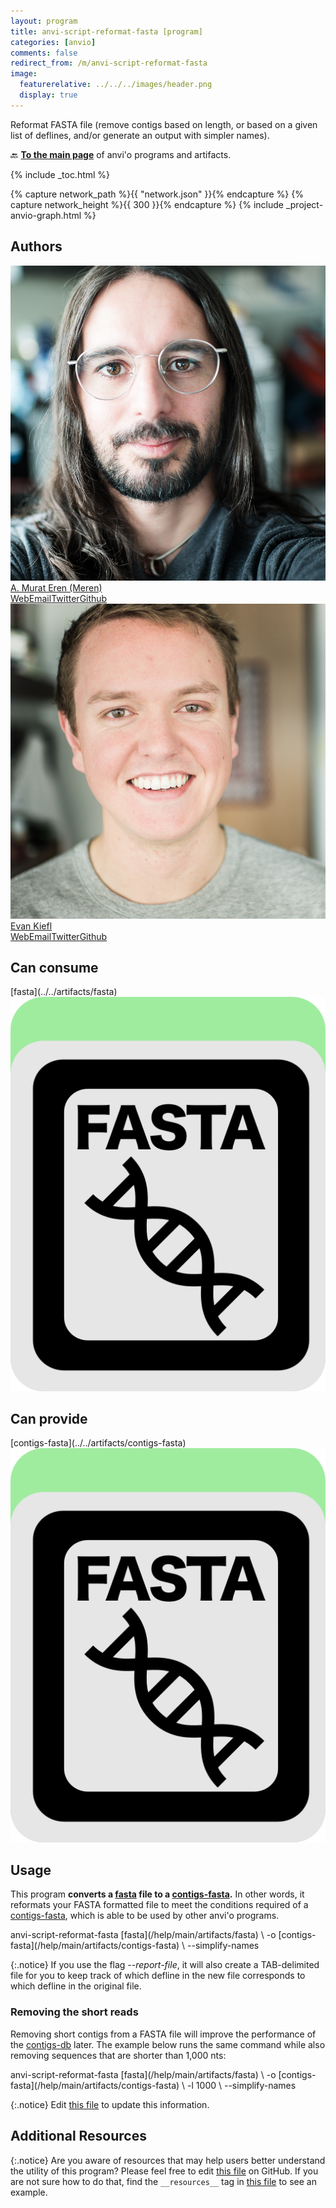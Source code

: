 ```yaml
---
layout: program
title: anvi-script-reformat-fasta [program]
categories: [anvio]
comments: false
redirect_from: /m/anvi-script-reformat-fasta
image:
  featurerelative: ../../../images/header.png
  display: true
---
```


Reformat FASTA file (remove contigs based on length, or based on a given list of deflines, and/or generate an output with simpler names).

🔙 **[To the main page](../../)** of anvi'o programs and artifacts.


{% include _toc.html %}
<div id="svg" class="subnetwork"></div>
{% capture network_path %}{{ "network.json" }}{% endcapture %}
{% capture network_height %}{{ 300 }}{% endcapture %}
{% include _project-anvio-graph.html %}


## Authors

<div class="anvio-person"><div class="anvio-person-info"><div class="anvio-person-photo"><img class="anvio-person-photo-img" src="../../images/authors/meren.jpg" /></div><div class="anvio-person-info-box"><a href="/people/meren" target="_blank"><span class="anvio-person-name">A. Murat Eren (Meren)</span></a><div class="anvio-person-social-box"><a href="http://merenlab.org" class="person-social" target="_blank"><i class="fa fa-fw fa-home"></i>Web</a><a href="mailto:a.murat.eren@gmail.com" class="person-social" target="_blank"><i class="fa fa-fw fa-envelope-square"></i>Email</a><a href="http://twitter.com/merenbey" class="person-social" target="_blank"><i class="fa fa-fw fa-twitter-square"></i>Twitter</a><a href="http://github.com/meren" class="person-social" target="_blank"><i class="fa fa-fw fa-github"></i>Github</a></div></div></div></div>

<div class="anvio-person"><div class="anvio-person-info"><div class="anvio-person-photo"><img class="anvio-person-photo-img" src="../../images/authors/ekiefl.jpg" /></div><div class="anvio-person-info-box"><a href="/people/ekiefl" target="_blank"><span class="anvio-person-name">Evan Kiefl</span></a><div class="anvio-person-social-box"><a href="http://ekiefl.github.io" class="person-social" target="_blank"><i class="fa fa-fw fa-home"></i>Web</a><a href="mailto:kiefl.evan@gmail.com" class="person-social" target="_blank"><i class="fa fa-fw fa-envelope-square"></i>Email</a><a href="http://twitter.com/evankiefl" class="person-social" target="_blank"><i class="fa fa-fw fa-twitter-square"></i>Twitter</a><a href="http://github.com/ekiefl" class="person-social" target="_blank"><i class="fa fa-fw fa-github"></i>Github</a></div></div></div></div>



## Can consume


<p style="text-align: left" markdown="1"><span class="artifact-r">[fasta](../../artifacts/fasta) <img src="../../images/icons/FASTA.png" class="artifact-icon-mini" /></span></p>


## Can provide


<p style="text-align: left" markdown="1"><span class="artifact-p">[contigs-fasta](../../artifacts/contigs-fasta) <img src="../../images/icons/FASTA.png" class="artifact-icon-mini" /></span></p>


## Usage


This program **converts a <span class="artifact-n">[fasta](/help/main/artifacts/fasta)</span> file to a <span class="artifact-n">[contigs-fasta](/help/main/artifacts/contigs-fasta)</span>.** In other words, it reformats your FASTA formatted file to meet the conditions required of a <span class="artifact-n">[contigs-fasta](/help/main/artifacts/contigs-fasta)</span>, which is able to be used by other anvi'o programs.

<div class="codeblock" markdown="1">
anvi&#45;script&#45;reformat&#45;fasta <span class="artifact&#45;n">[fasta](/help/main/artifacts/fasta)</span> \
                           &#45;o <span class="artifact&#45;n">[contigs&#45;fasta](/help/main/artifacts/contigs&#45;fasta)</span> \
                           &#45;&#45;simplify&#45;names
</div>

{:.notice}
If you use the flag *--report-file*, it will also create a TAB-delimited file for you to keep track of which defline in the new file corresponds to which defline in the original file.

### Removing the short reads

Removing short contigs from a FASTA file will improve the performance of the <span class="artifact-n">[contigs-db](/help/main/artifacts/contigs-db)</span> later. The example below runs the same command while also removing sequences that are shorter than 1,000 nts:

<div class="codeblock" markdown="1">
anvi&#45;script&#45;reformat&#45;fasta <span class="artifact&#45;n">[fasta](/help/main/artifacts/fasta)</span> \
                           &#45;o <span class="artifact&#45;n">[contigs&#45;fasta](/help/main/artifacts/contigs&#45;fasta)</span> \
                           &#45;l 1000 \
                           &#45;&#45;simplify&#45;names
</div>



{:.notice}
Edit [this file](https://github.com/merenlab/anvio/tree/master/anvio/docs/programs/anvi-script-reformat-fasta.md) to update this information.


## Additional Resources



{:.notice}
Are you aware of resources that may help users better understand the utility of this program? Please feel free to edit [this file](https://github.com/merenlab/anvio/tree/master/bin/anvi-script-reformat-fasta) on GitHub. If you are not sure how to do that, find the `__resources__` tag in [this file](https://github.com/merenlab/anvio/blob/master/bin/anvi-interactive) to see an example.
